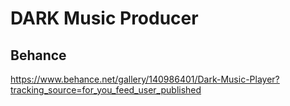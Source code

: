# DARK Music Producer


## Behance
 https://www.behance.net/gallery/140986401/Dark-Music-Player?tracking_source=for_you_feed_user_published
